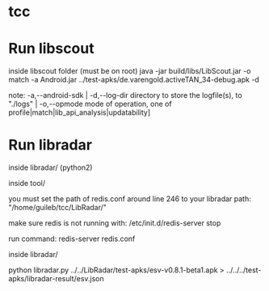 # tcc

# Run libscout 
inside libscout folder (must be on root)
java -jar build/libs/LibScout.jar -o match -a Android.jar ../test-apks/de.varengold.activeTAN_34-debug.apk -d

note: -a,--android-sdk | -d,--log-dir directory to store the logfile(s), to "./logs" | -o,--opmode mode of operation, one of profile|match|lib_api_analysis|updatability]



# Run libradar 
inside libradar/ (python2)

inside tool/ 

you must set the path of redis.conf around line 246 to your libradar path:  "/home/guileb/tcc/LibRadar/"

make sure redis is not running with: /etc/init.d/redis-server stop

run command: redis-server redis.conf

inside libradar/

python libradar.py ../../LibRadar/test-apks/esv-v0.8.1-beta1.apk > ../../../test-apks/libradar-result/esv.json

